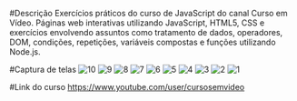 #Descrição
Exercícios práticos do curso de JavaScript do canal Curso em Vídeo. 
Páginas web interativas utilizando JavaScript, HTML5, CSS e exercícios envolvendo assuntos como tratamento de dados, operadores, DOM, condições, repetições, variáveis compostas e funções utilizando Node.js.

#Captura de telas 
![10](https://user-images.githubusercontent.com/38113015/81894273-c2d2b800-9585-11ea-97b9-13a82f260e4e.png)
![9](https://user-images.githubusercontent.com/38113015/81894282-c5cda880-9585-11ea-9713-a08687a31e17.png)
![8](https://user-images.githubusercontent.com/38113015/81894287-c7976c00-9585-11ea-8e54-bd75acc75cba.png)
![7](https://user-images.githubusercontent.com/38113015/81894296-ca925c80-9585-11ea-99ea-ece0962d9208.png)
![6](https://user-images.githubusercontent.com/38113015/81894300-ccf4b680-9585-11ea-9350-e76d618f1433.png)
![5](https://user-images.githubusercontent.com/38113015/81894303-cfefa700-9585-11ea-9315-f21d2601b8d9.png)
![4](https://user-images.githubusercontent.com/38113015/81894308-d2520100-9585-11ea-97b6-e10a106df1f5.png)
![3](https://user-images.githubusercontent.com/38113015/81894318-d5e58800-9585-11ea-9f3c-02170523fe88.png)
![2](https://user-images.githubusercontent.com/38113015/81894323-d847e200-9585-11ea-9d10-574c76151690.png)
![1](https://user-images.githubusercontent.com/38113015/81894331-dd0c9600-9585-11ea-9c1d-380e3c38e31e.png)

#Link do curso
https://www.youtube.com/user/cursosemvideo
